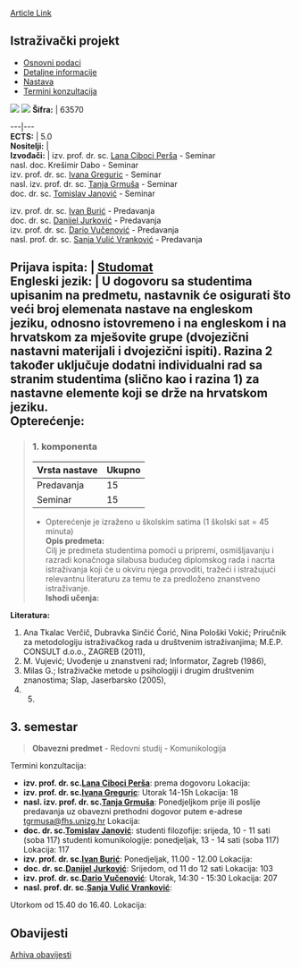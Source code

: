 [Article Link](https://www.fhs.hr/predmet/istpro)

## Istraživački projekt
  * [Osnovni podaci](https://www.fhs.hr/predmet/istpro#v1id-523766_378807_1_0 "Osnovni podaci")
  * [Detaljne informacije](https://www.fhs.hr/predmet/istpro#v1id-523766_378807_1_1 "Detaljne informacije")
  * [Nastava](https://www.fhs.hr/predmet/istpro#v1id-523766_378807_1_2 "Nastava")
  * [Termini konzultacija](https://www.fhs.hr/predmet/istpro#v1id-523766_378807_1_3 "Termini konzultacija")


[![](https://www.fhs.hr/img/flags/gif/hr.gif)](https://www.fhs.hr/predmet/istpro) [![](https://www.fhs.hr/img/flags/gif/gb.gif)](https://www.fhs.hr/en/course/respro)
**Šifra:** |  63570  
  
---|---  
**ECTS:** |  5.0   
**Nositelji:** |   
**Izvođači:** |  izv. prof. dr. sc. [Lana Ciboci Perša](https://www.fhs.hr/djelatnik/lana.ciboci_persa) - Seminar  
nasl. doc. Krešimir Dabo - Seminar  
izv. prof. dr. sc. [Ivana Greguric](https://www.fhs.hr/djelatnik/ivana.greguric) - Seminar  
nasl. izv. prof. dr. sc. [Tanja Grmuša](https://www.fhs.hr/djelatnik/tanja.grmusa) - Seminar  
doc. dr. sc. [Tomislav Janović](https://www.fhs.hr/djelatnik/tomislav.janovic) - Seminar  
  
izv. prof. dr. sc. [Ivan Burić](https://www.fhs.hr/djelatnik/ivan.buric) - Predavanja  
doc. dr. sc. [Danijel Jurković](https://www.fhs.hr/djelatnik/danijel.jurkovic) - Predavanja  
izv. prof. dr. sc. [Dario Vučenović](https://www.fhs.hr/djelatnik/dario.vucenovic) - Predavanja  
nasl. prof. dr. sc. [Sanja Vulić Vranković](https://www.fhs.hr/djelatnik/sanja.vulic_vrankovic) - Predavanja  
  
**Prijava ispita:** |  [Studomat](http://www.isvu.hr/studomat)  
**Engleski jezik:** |  U dogovoru sa studentima upisanim na predmetu, nastavnik će osigurati što veći broj elemenata nastave na engleskom jeziku, odnosno istovremeno i na engleskom i na hrvatskom za mješovite grupe (dvojezični nastavni materijali i dvojezični ispiti). Razina 2 također uključuje dodatni individualni rad sa stranim studentima (slično kao i razina 1) za nastavne elemente koji se drže na hrvatskom jeziku.   
**Opterećenje:**  
---  
> ### 1. komponenta
> | Vrsta nastave | Ukupno  
> ---|---  
> Predavanja | 15  
> Seminar | 15  
> * Opterećenje je izraženo u školskim satima (1 školski sat = 45 minuta)   
**Opis predmeta:**  
> Cilj je predmeta studentima pomoći u pripremi, osmišljavanju i razradi konačnoga silabusa budućeg diplomskog rada i nacrta istraživanja koji će u okviru njega provoditi, tražeći i istražujući relevantnu literaturu za temu te za predloženo znanstveno istraživanje.  
**Ishodi učenja:**  

  
**Literatura:**  
  1. Ana Tkalac Verčič, Dubravka Sinčić Ćorić, Nina Pološki Vokić; Priručnik za metodologiju istraživačkog rada u društvenim istraživanjima; M.E.P. CONSULT d.o.o., ZAGREB (2011), 
  2. M. Vujević; Uvođenje u znanstveni rad; Informator, Zagreb (1986), 
  3. Milas G.; Istraživačke metode u psihologiji i drugim društvenim znanostima; Slap, Jaserbarsko (2005), 
  4.   5. 
  
**3. semestar**  
---  
> **Obavezni predmet** - Redovni studij - Komunikologija  
>   
Termini konzultacija: 
  * **izv. prof. dr. sc.[Lana Ciboci Perša](https://www.fhs.hr/djelatnik/lana.ciboci_persa)**: 
prema dogovoru
Lokacija: 
  * **izv. prof. dr. sc.[Ivana Greguric](https://www.fhs.hr/djelatnik/ivana.greguric)**: 
Utorak 14-15h 
Lokacija: 18 
  * **nasl. izv. prof. dr. sc.[Tanja Grmuša](https://www.fhs.hr/djelatnik/tanja.grmusa)**: 
Ponedjeljkom prije ili poslije predavanja uz obavezni prethodni dogovor putem e-adrese tgrmusa@fhs.unizg.hr 
Lokacija: 
  * **doc. dr. sc.[Tomislav Janović](https://www.fhs.hr/djelatnik/tomislav.janovic)**: 
studenti filozofije: srijeda, 10 - 11 sati (soba 117)
studenti komunikologije: ponedjeljak, 13 - 14 sati (soba 117)
Lokacija: 117 
  * **izv. prof. dr. sc.[Ivan Burić](https://www.fhs.hr/djelatnik/ivan.buric)**: 
Ponedjeljak, 11.00 - 12.00
Lokacija: 
  * **doc. dr. sc.[Danijel Jurković](https://www.fhs.hr/djelatnik/danijel.jurkovic)**: 
Srijedom, od 11 do 12 sati
Lokacija: 103 
  * **izv. prof. dr. sc.[Dario Vučenović](https://www.fhs.hr/djelatnik/dario.vucenovic)**: 
Utorak, 14:30 - 15:30
Lokacija: 207 
  * **nasl. prof. dr. sc.[Sanja Vulić Vranković](https://www.fhs.hr/djelatnik/sanja.vulic_vrankovic)**: 
  
Utorkom od 15.40 do 16.40.
Lokacija: 


## Obavijesti
[Arhiva obavijesti](https://www.fhs.hr/predmet/istpro?@=20p09#news_81137 "Arhiva obavijesti")
